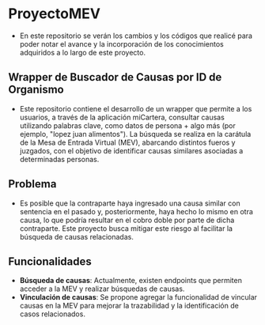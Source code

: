 # ProyectoMEV

- En este repositorio se verán los cambios y los códigos que realicé para poder notar el avance y la incorporación de los conocimientos adquiridos a lo largo de este proyecto.

## Wrapper de Buscador de Causas por ID de Organismo

- Este repositorio contiene el desarrollo de un wrapper que permite a los usuarios, a través de la aplicación miCartera, consultar causas utilizando palabras clave, como datos de persona + algo más (por ejemplo, "lopez juan alimentos"). La búsqueda se realiza en la carátula de la Mesa de Entrada Virtual (MEV), abarcando distintos fueros y juzgados, con el objetivo de identificar causas similares asociadas a determinadas personas.

## Problema

- Es posible que la contraparte haya ingresado una causa similar con sentencia en el pasado y, posteriormente, haya hecho lo mismo en otra causa, lo que podría resultar en el cobro doble por parte de dicha contraparte. Este proyecto busca mitigar este riesgo al facilitar la búsqueda de causas relacionadas.

## Funcionalidades

- **Búsqueda de causas**: Actualmente, existen endpoints que permiten acceder a la MEV y realizar búsquedas de causas.
- **Vinculación de causas**: Se propone agregar la funcionalidad de vincular causas en la MEV para mejorar la trazabilidad y la identificación de casos relacionados.